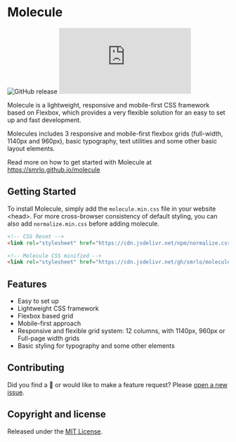 # Molecule
![GitHub release](https://img.shields.io/github/release/smrlo/molecule.svg)
![CSS gzip size](https://img.badgesize.io/smrlo/molecule/master/molecule.min.css?compression=gzip&label=CSS+gzip+size&style=flat)

Molecule is a lightweight, responsive and mobile-first CSS framework based on Flexbox, which provides a very flexible solution for an easy to set up and fast development.

Molecules includes 3 responsive and mobile-first flexbox grids (full-width, 1140px and 960px), basic typography, text utilities and some other basic layout elements.

Read more on how to get started with Molecule at https://smrlo.github.io/molecule


## Getting Started
To install Molecule, simply add the `molecule.min.css` file in your website &lt;head&gt;. For more cross-browser consistency of default styling, you can also add `normalize.min.css` before adding molecule.

```html
<!-- CSS Reset -->
<link rel="stylesheet" href="https://cdn.jsdelivr.net/npm/normalize.css@8.0.1/normalize.min.css">

<!-- Molecule CSS minified -->
<link rel="stylesheet" href="https://cdn.jsdelivr.net/gh/smrlo/molecule@2.1/molecule.min.css">
```


## Features
- Easy to set up
- Lightweight CSS framework
- Flexbox based grid
- Mobile-first approach
- Responsive and flexible grid system: 12 columns, with 1140px, 960px or Full-page width grids
- Basic styling for typography and some other elements


## Contributing
Did you find a &#x1f41e; or would like to make a feature request? Please [open a new issue](https://github.com/smrlo/molecule/issues).


## Copyright and license
Released under the [MIT License](https://github.com/smrlo/molecule/blob/master/LICENSE).
